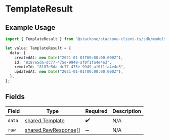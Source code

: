 # TemplateResult

## Example Usage

```typescript
import { TemplateResult } from "@stackone/stackone-client-ts/sdk/models/shared";

let value: TemplateResult = {
  data: {
    createdAt: new Date("2021-01-01T00:00:00.000Z"),
    id: "8187e5da-dc77-475e-9949-af0f1fa4e4e3",
    remoteId: "8187e5da-dc77-475e-9949-af0f1fa4e4e3",
    updatedAt: new Date("2021-01-01T00:00:00.000Z"),
  },
};
```

## Fields

| Field                                                             | Type                                                              | Required                                                          | Description                                                       |
| ----------------------------------------------------------------- | ----------------------------------------------------------------- | ----------------------------------------------------------------- | ----------------------------------------------------------------- |
| `data`                                                            | [shared.Template](../../../sdk/models/shared/template.md)         | :heavy_check_mark:                                                | N/A                                                               |
| `raw`                                                             | [shared.RawResponse](../../../sdk/models/shared/rawresponse.md)[] | :heavy_minus_sign:                                                | N/A                                                               |